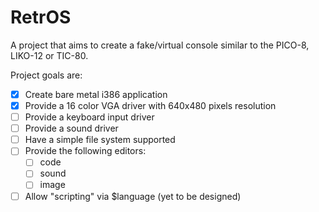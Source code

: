 # RetrOS

A project that aims to create a fake/virtual console similar
to the PICO-8, LIKO-12 or TIC-80.

Project goals are:
- [x] Create bare metal i386 application
- [x] Provide a 16 color VGA driver with 640x480 pixels resolution
- [ ] Provide a keyboard input driver
- [ ] Provide a sound driver
- [ ] Have a simple file system supported
- [ ] Provide the following editors:
	- [ ] code
	- [ ] sound
	- [ ] image
- [ ] Allow "scripting" via $language (yet to be designed) 
